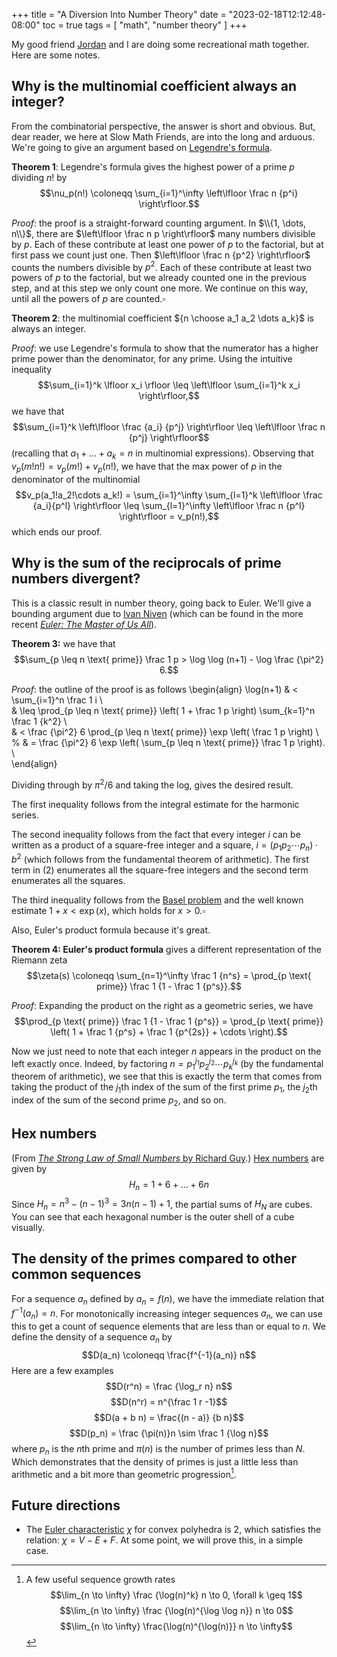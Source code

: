 +++
title = "A Diversion Into Number Theory"
date = "2023-02-18T12:12:48-08:00"
toc = true
tags = [
    "math",
    "number theory"
]
+++

My good friend [Jordan](https://jasnyder.github.io/) and I are doing some recreational math together.
Here are some notes.

## Why is the multinomial coefficient always an integer?

From the combinatorial perspective, the answer is short and obvious.
But, dear reader, we here at Slow Math Friends, are into the long and arduous.
We're going to give an argument based on [Legendre's formula](https://en.wikipedia.org/wiki/Legendre%27s_formula).

**Theorem 1**: Legendre's formula gives the highest power of a prime $p$ dividing $n!$ by
$$\nu_p(n!) \coloneqq \sum_{i=1}^\infty \left\lfloor \frac n {p^i} \right\rfloor.$$

_Proof_: the proof is a straight-forward counting argument. In $\\{1, \dots, n\\}$, there are $\left\lfloor \frac n p \right\rfloor$ many numbers divisible by $p$.
Each of these contribute at least one power of $p$ to the factorial, but at first pass we count just one.
Then $\left\lfloor \frac n {p^2} \right\rfloor$ counts the numbers divisible by $p^2$.
Each of these contribute at least two powers of $p$ to the factorial, but we already counted one in the previous step, and at this step we only count one more.
We continue on this way, until all the powers of $p$ are counted.$\square$

**Theorem 2**: the multinomial coefficient ${n \choose a_1 a_2 \dots a_k}$ is always an integer.

_Proof_: we use Legendre's formula to show that the numerator has a higher prime power than the denominator, for any prime.
Using the intuitive inequality
$$\sum_{i=1}^k \lfloor x_i \rfloor \leq \left\lfloor \sum_{i=1}^k x_i \right\rfloor,$$
we have that
$$\sum_{i=1}^k \left\lfloor \frac {a_i} {p^j} \right\rfloor \leq \left\lfloor \frac n {p^j} \right\rfloor$$
(recalling that $a_1 + \dots + a_k = n$ in multinomial expressions).
Observing that $v_p(m!n!) = v_p(m!) + v_p(n!)$, we have that the max power of $p$ in the denominator of the multinomial
$$v_p(a_1!a_2!\cdots a_k!) = \sum_{i=1}^\infty \sum_{l=1}^k \left\lfloor \frac {a_i}{p^l} \right\rfloor \leq \sum_{l=1}^\infty \left\lfloor \frac n {p^l} \right\rfloor = v_p(n!),$$
which ends our proof.

## Why is the sum of the reciprocals of prime numbers divergent?

This is a classic result in number theory, going back to Euler.
We'll give a bounding argument due to [Ivan Niven](https://www.tandfonline.com/doi/abs/10.1080/00029890.1971.11992740) (which can be found in the more recent [_Euler: The Master of Us All_](https://bookstore.ams.org/dol-22/)).

**Theorem 3:** we have that
$$\sum_{p \leq n \text{ prime}} \frac 1 p > \log \log (n+1) - \log \frac {\pi^2} 6.$$

_Proof_: the outline of the proof is as follows
\begin{align}
\log(n+1) & < \sum_{i=1}^n \frac 1 i \\\
& \leq \prod_{p \leq n \text{ prime}} \left( 1 + \frac 1 p \right) \sum_{k=1}^n \frac 1 {k^2} \\\
& < \frac {\pi^2} 6 \prod_{p \leq n \text{ prime}} \exp \left( \frac 1 p \right) \\\
% & = \frac {\pi^2} 6 \exp \left( \sum\_{p \leq n \text{ prime}} \frac 1 p \right). \\\
\end{align}

Dividing through by $\pi^2/6$ and taking the log, gives the desired result.

The first inequality follows from the integral estimate for the harmonic series.

The second inequality follows from the fact that every integer $i$ can be written as a product of a square-free integer and a square, $i = (p_1 p_2 \cdots p_n) \cdot b^2$ (which follows from the fundamental theorem of arithmetic).
The first term in $(2)$ enumerates all the square-free integers and the second term enumerates all the squares.

The third inequality follows from the [Basel problem](https://en.wikipedia.org/wiki/Basel_problem) and the well known estimate $1 + x < \exp(x)$, which holds for $x > 0$.$\square$

Also, Euler's product formula because it's great.

**Theorem 4: Euler's product formula** gives a different representation of the Riemann zeta
$$\zeta(s) \coloneqq \sum_{n=1}^\infty \frac 1 {n^s} = \prod_{p \text{ prime}} \frac 1 {1 - \frac 1 {p^s}}.$$

_Proof_: Expanding the product on the right as a geometric series, we have
$$\prod_{p \text{ prime}} \frac 1 {1 - \frac 1 {p^s}} = \prod_{p \text{ prime}} \left( 1 + \frac 1 {p^s} + \frac 1 {p^{2s}} + \cdots \right).$$

Now we just need to note that each integer $n$ appears in the product on the left exactly once.
Indeed, by factoring $n=p_1^{j_1} p_2^{j_2} \cdots p_k^{j_k}$ (by the fundamental theorem of arithmetic), we see that this is exactly the term that comes from taking the product of the $j_1$th index of the sum of the first prime $p_1$, the $j_2$th index of the sum of the second prime $p_2$, and so on.

## Hex numbers

(From [_The Strong Law of Small Numbers_ by Richard Guy](https://en.wikipedia.org/wiki/Strong_law_of_small_numbers).)
[Hex numbers](https://en.wikipedia.org/wiki/Centered_hexagonal_number) are given by
$$H_n = 1 + 6 + \dots + 6n$$
Since $H_n = n^3 - (n-1)^3 = 3n(n-1) + 1$, the partial sums of $H_N$ are cubes.
You can see that each hexagonal number is the outer shell of a cube visually.

## The density of the primes compared to other common sequences

For a sequence $a_n$ defined by $a_n = f(n)$, we have the immediate relation that $f^{-1}(a_n) = n$.
For monotonically increasing integer sequences $a_n$, we can use this to get a count of sequence elements that are less than or equal to $n$.
We define the density of a sequence $a_n$ by
$$D(a_n) \coloneqq \frac{f^{-1}(a_n)} n$$
Here are a few examples
$$D(r^n) = \frac {\log_r n} n$$
$$D(n^r) = n^{\frac 1 r -1}$$
$$D(a + b n) = \frac{(n - a)} {b n}$$
$$D(p_n) = \frac {\pi(n)}n \sim \frac 1 {\log n}$$
where $p_n$ is the $n$th prime and $\pi(n)$ is the number of primes less than $N$.
Which demonstrates that the density of primes is just a little less than arithmetic and a bit more than geometric progression[^sequence-growth-rates].

## Future directions

- The [Euler characteristic](https://en.wikipedia.org/wiki/Euler_characteristic) $\chi$ for convex polyhedra is $2$, which satisfies the relation: $\chi = V - E + F$. At some point, we will prove this, in a simple case.

[^sequence-growth-rates]:
    A few useful sequence growth rates
    $$\lim_{n \to \infty} \frac {\log(n)^k} n \to 0, \forall k \geq 1$$
    $$\lim_{n \to \infty} \frac {\log(n)^{\log \log n}} n \to 0$$
    $$\lim_{n \to \infty} \frac{\log(n)^{\log(n)}} n \to \infty$$
